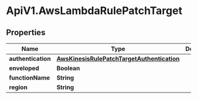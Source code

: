# ApiV1.AwsLambdaRulePatchTarget

## Properties

Name | Type | Description | Notes
------------ | ------------- | ------------- | -------------
**authentication** | [**AwsKinesisRulePatchTargetAuthentication**](AwsKinesisRulePatchTargetAuthentication.md) |  | 
**enveloped** | **Boolean** |  | [optional] 
**functionName** | **String** |  | 
**region** | **String** |  | 


